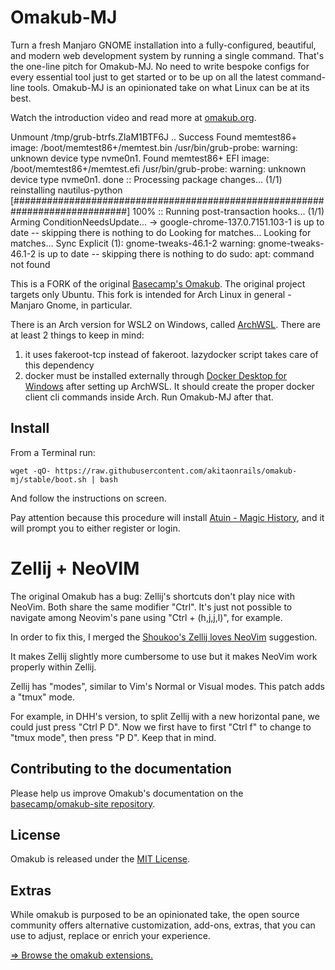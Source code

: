 # Omakub-MJ

Turn a fresh Manjaro GNOME installation into a fully-configured, beautiful, and modern web development system by running a single command. That's the one-line pitch for Omakub-MJ. No need to write bespoke configs for every essential tool just to get started or to be up on all the latest command-line tools. Omakub-MJ is an opinionated take on what Linux can be at its best.

Watch the introduction video and read more at [omakub.org](https://omakub.org).

Unmount /tmp/grub-btrfs.ZIaM1BTF6J .. Success
Found memtest86+ image: /boot/memtest86+/memtest.bin
/usr/bin/grub-probe: warning: unknown device type nvme0n1.
Found memtest86+ EFI image: /boot/memtest86+/memtest.efi
/usr/bin/grub-probe: warning: unknown device type nvme0n1.
done
:: Processing package changes...
(1/1) reinstalling nautilus-python                                                                                              [#############################################################################] 100%
:: Running post-transaction hooks...
(1/1) Arming ConditionNeedsUpdate...
 -> google-chrome-137.0.7151.103-1 is up to date -- skipping
 there is nothing to do
Looking for matches…
Looking for matches…
Sync Explicit (1): gnome-tweaks-46.1-2
warning: gnome-tweaks-46.1-2 is up to date -- skipping
 there is nothing to do
sudo: apt: command not found



This is a FORK of the original [Basecamp's Omakub](https://github.com/basecamp/omakub/). The original project targets only Ubuntu. This fork is intended for Arch Linux in general - Manjaro Gnome, in particular.

There is an Arch version for WSL2 on Windows, called [ArchWSL](https://github.com/yuk7/ArchWSL). There are at least 2 things to keep in mind:

1. it uses fakeroot-tcp instead of fakeroot. lazydocker script takes care of this dependency
2. docker must be installed externally through [Docker Desktop for Windows](https://www.docker.com/products/docker-desktop/) after setting up ArchWSL. It should create the proper docker client cli commands inside Arch. Run Omakub-MJ after that.

## Install

From a Terminal run:

    wget -qO- https://raw.githubusercontent.com/akitaonrails/omakub-mj/stable/boot.sh | bash

And follow the instructions on screen. 

Pay attention because this procedure will install [Atuin - Magic History](https://atuin.sh/), and it will prompt you to either register or login.

# Zellij + NeoVIM

The original Omakub has a bug: Zellij's shortcuts don't play nice with NeoVim. Both share the same modifier "Ctrl". It's just not possible to navigate among Neovim's pane using "Ctrl + (h,j,j,l)", for example.

In order to fix this, I merged the [Shoukoo's Zellij loves NeoVim](https://shoukoo.github.io/blog/zellij-love-neovim/) suggestion. 

It makes Zellij slightly more cumbersome to use but it makes NeoVim work properly within Zellij.

Zellij has "modes", similar to Vim's Normal or Visual modes. This patch adds a "tmux" mode.

For example, in DHH's version, to split Zellij with a new horizontal pane, we could just press "Ctrl P D". Now we first have to first "Ctrl f" to change to "tmux mode", then press "P D". Keep that in mind.

## Contributing to the documentation

Please help us improve Omakub's documentation on the [basecamp/omakub-site repository](https://github.com/basecamp/omakub-site).

## License

Omakub is released under the [MIT License](https://opensource.org/licenses/MIT).

## Extras

While omakub is purposed to be an opinionated take, the open source community offers alternative customization, add-ons, extras, that you can use to adjust, replace or enrich your experience.

[⇒ Browse the omakub extensions.](EXTENSIONS.md)
